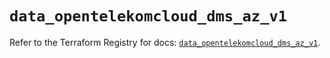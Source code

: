 # `data_opentelekomcloud_dms_az_v1`

Refer to the Terraform Registry for docs: [`data_opentelekomcloud_dms_az_v1`](https://registry.terraform.io/providers/opentelekomcloud/opentelekomcloud/1.36.45/docs/data-sources/dms_az_v1).

